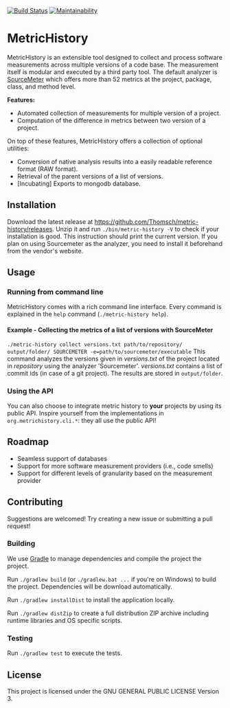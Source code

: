 [![Build Status](https://travis-ci.com/Thomsch/metric-history.svg?token=kEZ3SvFYosMEzwAWUkVz&branch=master)](https://travis-ci.com/Thomsch/metric-history)
[![Maintainability](https://api.codeclimate.com/v1/badges/f54676e2d0e9d7a5f871/maintainability)](https://codeclimate.com/github/Thomsch/metric-history/maintainability)

# MetricHistory
MetricHistory is an extensible tool designed to collect and process software
measurements across multiple versions of a code base. The measurement itself is
modular and executed by a third party tool. The default analyzer is
[SourceMeter](https://www.sourcemeter.com/) which offers more than 52 metrics at
the project, package, class, and method level.

**Features:**

- Automated collection of measurements for multiple version of a project.
- Computation of the difference in metrics between two version of a project.

On top of these features, MetricHistory offers a collection of optional
utilities:

- Conversion of native analysis results into a easily readable reference format (RAW format).
- Retrieval of the parent versions of a list of versions.
- [Incubating] Exports to mongodb database.

## Installation
Download the latest release at https://github.com/Thomsch/metric-history/releases. Unzip it and run `./bin/metric-history -V` to check if your installation is good. This instruction should print the current version.
If you plan on using Sourcemeter as the analyzer, you need to install it beforehand from the vendor's website.

## Usage
### Running from command line
MetricHistory comes with a rich command line interface. Every command is explained in the `help` command (`./metric-history help`).

#### Example - Collecting the metrics of a list of versions with SourceMeter
`./metric-history collect versions.txt path/to/repository/ output/folder/ SOURCEMETER -e=path/to/sourcemeter/executable` 
This command analyzes the versions given in _versions.txt_ of the project located in _repository_ using the analyzer
'Sourcemeter'. _versions.txt_ contains a list of commit ids (in case of a git project). The results are stored in
`output/folder`.

### Using the API
You can also choose to integrate metric history to **your** projects by using its public API. Inspire yourself from the implementations in `org.metrichistory.cli.*`: they all use the public API!

## Roadmap
- Seamless support of databases
- Support for more software measurement providers (i.e., code smells)
- Support for different levels of granularity based on the measurement provider

## Contributing
Suggestions are welcomed! Try creating a new issue or submitting a pull request!

### Building
We use [Gradle](https://gradle.org/) to manage dependencies and compile the project the project.

Run `./gradlew build` (or `./gradlew.bat ...` if you're on Windows) to build the project. Dependencies will be download automatically.

Run `./gradlew installDist` to install the application locally.

Run `./gradlew distZip` to create a full distribution ZIP archive including runtime libraries and OS specific scripts.

### Testing
Run `./gradlew test` to execute the tests.

## License
This project is licensed under the GNU GENERAL PUBLIC LICENSE Version 3.
